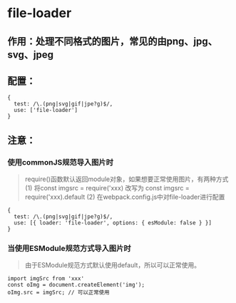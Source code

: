 # file-loader
## 作用：处理不同格式的图片，常见的由png、jpg、svg、jpeg
## 配置：
```
{
  test: /\.(png|svg|gif|jpe?g)$/,
  use: ['file-loader']
}
```
## 注意：
### 使用commonJS规范导入图片时
> require()函数默认返回module对象，如果想要正常使用图片，有两种方式
(1) 将const imgsrc = require('xxx) 改写为 const imgsrc = require('xxx).default
(2) 在webpack.config.js中对file-loader进行配置
```
{
  test: /\.(png|svg|gif|jpe?g)$/,
  use: [{ loader: 'file-loader', options: { esModule: false } }]
}
```

### 当使用ESModule规范方式导入图片时
> 由于ESModule规范方式默认使用default，所以可以正常使用。
```
import imgSrc from 'xxx'
const oImg = document.createElement('img');
oImg.src = imgSrc; // 可以正常使用
```